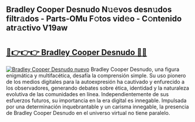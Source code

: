 ## Bradley Cooper Desnudo N𝚞𝚎vos desn𝚞dos filtr𝚊dos - Parts-OMu F𝚘tos vid𝚎o - C𝚘ntenido atr𝚊ctivo V19aw

# <h2><a href="http://mb1ubi.tromn.icu/?c=Bradley+Cooper+Desnudo">🔗👉👉👉 Bradley Cooper Desnudo 🔗🔗</a></h2>

[![Bradley Cooper Desnudo nuevo](https://i.imgur.com/pEAQMta.gif)](http://mb1ubi.tromn.icu/?c=Bradley+Cooper+Desnudo)
Bradley Cooper Desnudo, una figura enigmática y multifacética, desafía la comprensión simple. Su uso pionero de los medios digitales para la autoexpresión ha cautivado y enfurecido a los observadores, generando debates sobre ética, identidad y la naturaleza evolutiva de las comunidades en línea. Independientemente de sus esfuerzos futuros, su importancia en la era digital es innegable. Impulsada por una determinación inquebrantable y un carisma innegable, la presencia de Bradley Cooper Desnudo en el universo virtual no tiene paralelo.
